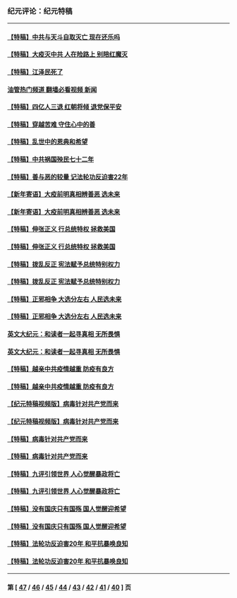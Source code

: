 ### 纪元评论：纪元特稿
---
#### [【特稿】中共与天斗自取灭亡 现在还乐吗](../../pages/nsc424/n13897482.md?01120330) 
#### [【特稿】大疫灭中共 人在险路上 别陪红魔灭](../../pages/nsc424/n13890697.md?01120330) 
#### [【特稿】江泽民死了](../../pages/nsc424/n13876300.md?01120330) 
#### [油管热门频道 翻墙必看视频 新闻](ok?01120330)
#### [【特稿】四亿人三退 红朝将倾 退党保平安](../../pages/nsc424/n13794378.md?01120330) 
#### [【特稿】穿越苦难 守住心中的善](../../pages/nsc424/n13784979.md?01120330) 
#### [【特稿】乱世中的恩典和希望](../../pages/nsc424/n13734687.md?01120330) 
#### [【特稿】中共祸国殃民七十二年](../../pages/nsc424/n13272607.md?01120330) 
#### [【特稿】善与恶的较量 记法轮功反迫害22年](../../pages/nsc424/n13086597.md?01120330) 
#### [【新年寄语】大疫前明真相辨善恶 选未来](../../pages/nsc424/n12660855.md?01120330) 
#### [【新年寄语】大疫前明真相辨善恶 选未来](../../pages/nsc424/n12660855.md?01120330) 
#### [【特稿】伸张正义 行总统特权 拯救美国](../../pages/nsc424/n12616806.md?01120330) 
#### [【特稿】伸张正义 行总统特权 拯救美国](../../pages/nsc424/n12616806.md?01120330) 
#### [【特稿】拨乱反正 宪法赋予总统特别权力](../../pages/nsc424/n12598306.md?01120330) 
#### [【特稿】拨乱反正 宪法赋予总统特别权力](../../pages/nsc424/n12598306.md?01120330) 
#### [【特稿】正邪相争 大选分左右 人民选未来](../../pages/nsc424/n12545208.md?01120330) 
#### [【特稿】正邪相争 大选分左右 人民选未来](../../pages/nsc424/n12545208.md?01120330) 
#### [英文大纪元：和读者一起寻真相 无所畏惧](../../pages/nsc424/n12542027.md?01120330) 
#### [英文大纪元：和读者一起寻真相 无所畏惧](../../pages/nsc424/n12542027.md?01120330) 
#### [【特稿】越亲中共疫情越重 防疫有良方](../../pages/nsc424/n12042989.md?01120330) 
#### [【特稿】越亲中共疫情越重 防疫有良方](../../pages/nsc424/n12042989.md?01120330) 
#### [【纪元特稿视频版】病毒针对共产党而来](../../pages/nsc424/n11977328.md?01120330) 
#### [【纪元特稿视频版】病毒针对共产党而来](../../pages/nsc424/n11977328.md?01120330) 
#### [【特稿】病毒针对共产党而来](../../pages/nsc424/n11928818.md?01120330) 
#### [【特稿】病毒针对共产党而来](../../pages/nsc424/n11928818.md?01120330) 
#### [【特稿】九评引领世界 人心觉醒暴政将亡](../../pages/nsc424/n11660496.md?01120330) 
#### [【特稿】九评引领世界 人心觉醒暴政将亡](../../pages/nsc424/n11660496.md?01120330) 
#### [【特稿】没有国庆只有国殇 国人觉醒迎希望](../../pages/nsc424/n11549354.md?01120330) 
#### [【特稿】没有国庆只有国殇 国人觉醒迎希望](../../pages/nsc424/n11549354.md?01120330) 
#### [【特稿】法轮功反迫害20年 和平抗暴唤良知](../../pages/nsc424/n11389135.md?01120330) 
#### [【特稿】法轮功反迫害20年 和平抗暴唤良知](../../pages/nsc424/n11389135.md?01120330) 

---
#### 第 [ [47](./47.md?01120330) / [46](./46.md?01120330) / [45](./45.md?01120330) / [44](./44.md?01120330) / [43](./43.md?01120330) / [42](./42.md?01120330) / [41](./41.md?01120330) / [40](./40.md?01120330) ] 页
